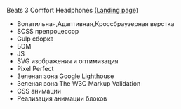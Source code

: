 Beats 3 Comfort Headphones [(Landing page)](https://vetosy.github.io/Beats-3)
- Волатильная,Адаптивная,Кроссбраузерная верстка
- SCSS препроцессор
- Gulp сборка
- БЭМ
- JS
- SVG изображения и оптимизация
- Pixel Perfect
- Зеленая зона Google Lighthouse
- Зеленая зона The W3C Markup Validation
- СSS анимации
- Реализация анимации блоков
